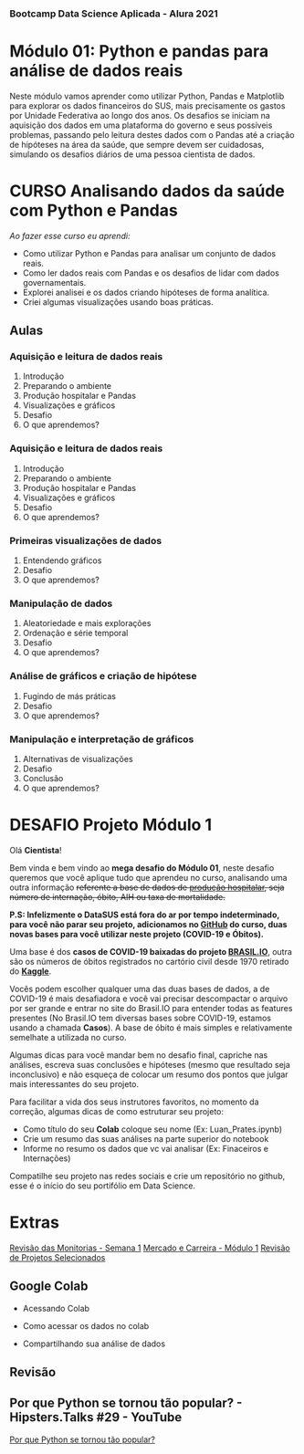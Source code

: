### Bootcamp Data Science Aplicada - Alura 2021
# Módulo 01: Python e pandas para análise de dados reais
Neste módulo vamos aprender como utilizar Python, Pandas e Matplotlib para explorar os dados financeiros do SUS, mais precisamente os gastos por Unidade Federativa ao longo dos anos. Os desafios se iniciam na aquisição dos dados em uma plataforma do governo e seus possíveis problemas, passando pelo leitura destes dados com o Pandas até a criação de hipóteses na área da saúde, que sempre devem ser cuidadosas, simulando os desafios diários de uma pessoa cientista de dados.


**CURSO**
Analisando dados da saúde com Python e Pandas
===

*Ao fazer esse curso eu aprendi:*
- Como utilizar Python e Pandas para analisar um conjunto de dados reais.
- Como ler dados reais com Pandas e os desafios de lidar com dados governamentais.
- Explorei analisei e  os dados criando hipóteses de forma analítica.
- Criei algumas visualizações usando boas práticas.

Aulas
---
### Aquisição e leitura de dados reais
1. Introdução
2. Preparando o ambiente
3. Produção hospitalar e Pandas
4. Visualizações e gráficos
5. Desafio
6. O que aprendemos?

### Aquisição e leitura de dados reais
1. Introdução
2. Preparando o ambiente
3. Produção hospitalar e Pandas
4. Visualizações e gráficos
5. Desafio
6. O que aprendemos?

### Primeiras visualizações de dados
1. Entendendo gráficos
2. Desafio
3. O que aprendemos?

### Manipulação de dados
1. Aleatoriedade e mais explorações
2. Ordenação e série temporal
3. Desafio
4. O que aprendemos?

### Análise de gráficos e criação de hipótese
1. Fugindo de más práticas
2. Desafio
3. O que aprendemos?

### Manipulação e interpretação de gráficos
1. Alternativas de visualizações
2. Desafio
3. Conclusão
4. O que aprendemos?


DESAFIO
Projeto Módulo 1
===
Olá **Cientista**!

Bem vinda e bem vindo ao **mega desafio do Módulo 01**, neste desafio queremos que você aplique tudo que aprendeu no curso, analisando uma outra informação  ~~referente a base de dados de [produção hospitalar](http://www2.datasus.gov.br/DATASUS/index.php?area=0202&id=11633&VObj=http://tabnet.datasus.gov.br/cgi/deftohtm.exe?sih/cnv/qi), seja número de internação, óbito, AIH ou taxa de mortalidade.~~ 

**P.S: Infelizmente o DataSUS está fora do ar por tempo indeterminado, para você não parar seu projeto, adicionamos no [GitHub](https://github.com/alura-cursos/agendamento-hospitalar/tree/main/dados) do curso, duas novas bases para você utilizar neste projeto (COVID-19 e Óbitos).**

Uma base é dos **casos de COVID-19 baixadas do projeto [BRASIL.IO](https://brasil.io/dataset/covid19/caso/)**, outra são os números de óbitos registrados no cartório civil desde 1970 retirado do **[Kaggle](https://www.kaggle.com/amandalk/registered-deaths-brazil)**.

Vocês podem escolher qualquer uma das duas bases de dados, a de COVID-19 é mais desafiadora e você vai precisar descompactar o arquivo por ser grande e entrar no site do Brasil.IO para entender todas as features presentes (No Brasil.IO tem diversas bases sobre COVID-19, estamos usando a chamada **Casos**). A base de óbito é mais simples e relativamente semelhate a utilizada no curso.

Algumas dicas para você mandar bem no desafio final, capriche nas análises, escreva suas conclusões e hipóteses (mesmo que resultado seja inconclusivo) e não esqueça de colocar um resumo dos pontos que julgar mais interessantes do seu projeto.

Para facilitar a vida dos seus instrutores favoritos, no momento da correção, algumas dicas de como estruturar seu projeto:

- Como título do seu **Colab** coloque seu nome (Ex: Luan_Prates.ipynb)
- Crie um resumo das suas análises na parte superior do notebook
- Informe no resumo os dados que vc vai analisar (Ex: Finaceiros e Internações)

Compatilhe seu projeto nas redes sociais e crie um repositório no github, esse é o início do seu portifólio em Data Science.


Extras
===
[Revisão das Monitorias - Semana 1](https://www.youtube.com/watch?v=dhvnUwony7k)
[Mercado e Carreira - Módulo 1](https://www.youtube.com/watch?v=Yu-xh16eLc8&feature=emb_logo)
[Revisão de Projetos Selecionados](https://www.youtube.com/watch?v=y_aZXZvm2eQ&feature=emb_logo)

Google Colab
---
- Acessando Colab

- Como acessar os dados no colab

- Compartilhando sua análise de dados

Revisão
---


Por que Python se tornou tão popular? - Hipsters.Talks #29 - YouTube
---
[Por que Python se tornou tão popular?](https://www.youtube.com/watch?v=ZuUg6E_H0tk)